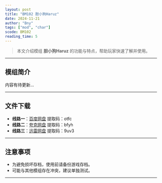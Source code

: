 ```yaml
---
layout: post
title: "BM102 胆小狗Haruz"
date: 2024-11-21
author: "Bny"
tags: ["mod", "char"]
scode: BM102
reading_time: 5
---
```


> 本文介绍模组 **胆小狗Haruz** 的功能与特点，帮助玩家快速了解并使用。

---

## 模组简介

内容有待更新...

---


## 文件下载
- **线路一**：[百度网盘](https://pan.baidu.com/s/15L42KfPqPw6f3kQ-SO_g5A?pwd=otfc)  提取码：otfc  
- **线路二**：[夸克网盘](https://pan.quark.cn/s/faf9a5ffcecb?pwd=bfyh)  提取码：bfyh  
- **线路三**：[迅雷网盘](https://pan.xunlei.com/s/VOCCbdV5vU1rirZMkQoIIYOCA1?pwd=9uv3)  提取码：9uv3  

---

## 注意事项
- 为避免损坏存档，使用前请备份游戏存档。
- 可能与其他模组存在冲突，建议单独测试。

---

